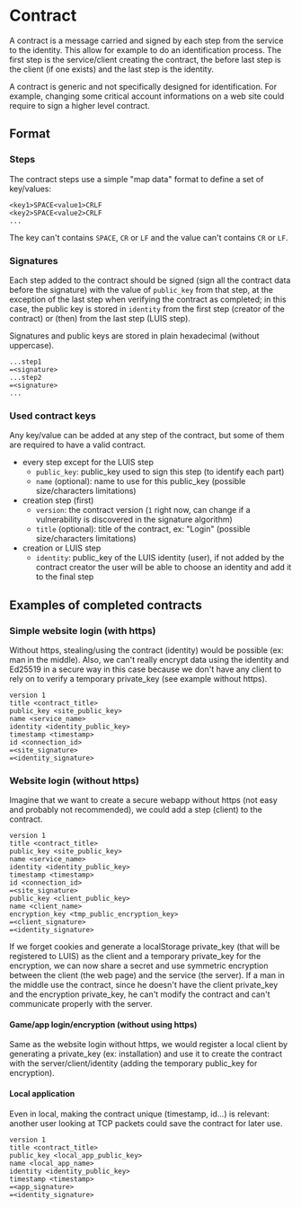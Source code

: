 # Contract

A contract is a message carried and signed by each step from the service to the identity. This allow for example to do an identification process. The first step is the service/client creating the contract, the before last step is the client (if one exists) and the last step is the identity.

A contract is generic and not specifically designed for identification. For example, changing some critical account informations on a web site could require to sign a higher level contract.

## Format

### Steps

The contract steps use a simple "map data" format to define a set of key/values:
```
<key1>SPACE<value1>CRLF
<key2>SPACE<value2>CRLF
...
```

The key can't contains `SPACE`, `CR` or `LF` and the value can't contains `CR` or `LF`.

### Signatures

Each step added to the contract should be signed (sign all the contract data before the signature) with the value of `public_key` from that step, at the exception of the last step when verifying the contract as completed; in this case, the public key is stored in `identity` from the first step (creator of the contract) or (then) from the last step (LUIS step).

Signatures and public keys are stored in plain hexadecimal (without uppercase).

```
...step1
=<signature>
...step2
=<signature>
...
```

### Used contract keys

Any key/value can be added at any step of the contract, but some of them are required to have a valid contract.

* every step except for the LUIS step
  * `public_key`: public_key used to sign this step (to identify each part)
  * `name` (optional): name to use for this public_key (possible size/characters limitations)
* creation step (first)
  * `version`: the contract version (`1` right now, can change if a vulnerability is discovered in the signature algorithm)
  * `title` (optional): title of the contract, ex: "Login" (possible size/characters limitations)
* creation or LUIS step
  * `identity`: public_key of the LUIS identity (user), if not added by the contract creator the user will be able to choose an identity and add it to the final step


## Examples of completed contracts

### Simple website login (with https)

Without https, stealing/using the contract (identity) would be possible (ex: man in the middle).
Also, we can't really encrypt data using the identity and Ed25519 in a secure way in this case because we don't have any client to rely on to verify a temporary private_key (see example without https).

```
version 1
title <contract_title>
public_key <site_public_key>
name <service_name>
identity <identity_public_key>
timestamp <timestamp>
id <connection_id>
=<site_signature>
=<identity_signature>
```

### Website login (without https)

Imagine that we want to create a secure webapp without https (not easy and probably not recommended), we could add a step (client) to the contract.

```
version 1
title <contract_title>
public_key <site_public_key>
name <service_name>
identity <identity_public_key>
timestamp <timestamp>
id <connection_id>
=<site_signature>
public_key <client_public_key>
name <client_name>
encryption_key <tmp_public_encryption_key>
=<client_signature>
=<identity_signature>
```

If we forget cookies and generate a localStorage private_key (that will be registered to LUIS) as the client and a temporary private_key for the encryption, we can now share a secret and use symmetric encryption between the client (the web page) and the service (the server).
If a man in the middle use the contract, since he doesn't have the client private_key and the encryption private_key, he can't modify the contract and can't communicate properly with the server.

#### Game/app login/encryption (without using https)

Same as the website login without https, we would register a local client by generating a private_key (ex: installation) and use it to create the contract with the server/client/identity (adding the temporary public_key for encryption).

#### Local application

Even in local, making the contract unique (timestamp, id...) is relevant: another user looking at TCP packets could save the contract for later use.

```
version 1
title <contract_title>
public_key <local_app_public_key>
name <local_app_name>
identity <identity_public_key>
timestamp <timestamp>
=<app_signature>
=<identity_signature>
```


